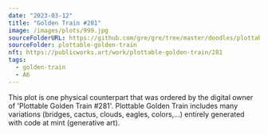 ```yaml
---
date: "2023-03-12"
title: "Golden Train #281"
image: /images/plots/999.jpg
sourceFolderURL: https://github.com/gre/gre/tree/master/doodles/plottable-golden-train
sourceFolder: plottable-golden-train
nft: https://publicworks.art/work/plottable-golden-train/281
tags:
  - golden-train
  - A6
---
```


This plot is one physical counterpart that was ordered by the digital owner of 'Plottable Golden Train #281'. 
Plottable Golden Train includes many variations (bridges, cactus, clouds, eagles, colors,...) entirely generated with code at mint (generative art).
